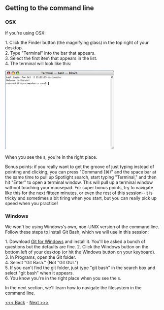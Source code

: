 
## Getting to the command line

### OSX

If you're using OSX:

1\. Click the Finder button (the magnifying glass) in the top right of your desktop.  
2\. Type "Terminal" into the bar that appears.   
3\. Select the first item that appears in the list.  
4\. The terminal will look like this:  

![Terminal in OSX](osx_term.jpg)

When you see the `$`, you're in the right place.

Bonus points: if you really want to get the groove of just typing instead of pointing and clicking, you can press "Command (⌘)" and the space bar at the same time to pull up Spotlight search, start typing "Terminal," and then hit "Enter" to open a terminal window. This will pull up a terminal window without touching your mousepad. For super bonus points, try to navigate like this for the next fifteen minutes, or even the rest of this session--it is tricky and sometimes a bit tiring when you start, but you can really pick up speed when you practice!

### Windows

We won't be using Windows's own, non-UNIX version of the command line. Follow these steps to install Git Bash, which we will use in this session:

1\. Download [Git for Windows](https://git-for-windows.github.io/) and install it. You'll be asked a bunch of questions but the defaults are fine.
2\. Click the Windows button on the bottom left of your desktop (or hit the Windows button on your keyboard).  
3\. In Programs, open the Git folder.  
4\. Select "Git Bash." (Not "Git GUI.")  
5\. If you can't find the git folder, just type "git bash" in the search box and select "git bash" when it appears.  
6\. You know you're in the right place when you see the `$`.  

In the next section, we'll learn how to navigate the filesystem in the command line.


[<<< Back](what-is-the-command-line.md) - [Next >>>](navigation.md)

